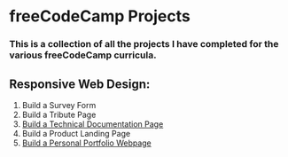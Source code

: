 # freeCodeCamp Projects
 
### This is a collection of all the projects I have completed for the various freeCodeCamp curricula.

## Responsive Web Design:
1. Build a Survey Form
2. Build a Tribute Page
3. [Build a Technical Documentation Page]()
4. Build a Product Landing Page
5. [Build a Personal Portfolio Webpage](https://github.com/B0NIN/Personal-Portfolio)

